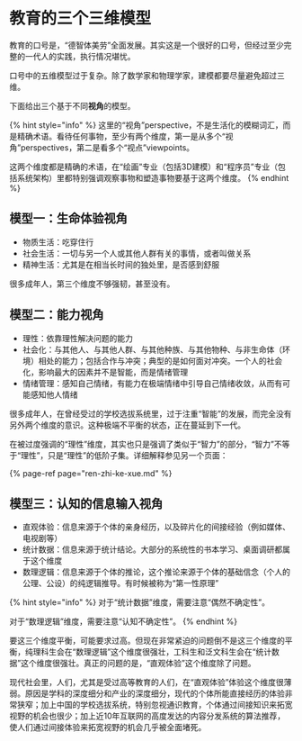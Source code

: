 # 教育的三个三维模型

教育的口号是，“德智体美劳”全面发展。其实这是一个很好的口号，但经过至少完整的一代人的实践，执行情况堪忧。

口号中的五维模型过于复杂。除了数学家和物理学家，建模都要尽量避免超过三维。

下面给出三个基于不同**视角**的模型。

{% hint style="info" %}
这里的“视角”perspective，不是生活化的模糊词汇，而是精确术语。看待任何事物，至少有两个维度，第一是从多个“视角”perspectives，第二是看多个“视点”viewpoints。

这两个维度都是精确的术语，在“绘画”专业（包括3D建模）和“程序员”专业（包括系统架构）里都特别强调观察事物和塑造事物要基于这两个维度。
{% endhint %}

## 模型一：生命体验视角

* 物质生活：吃穿住行
* 社会生活：一切与另一个人或其他人群有关的事情，或者叫做关系
* 精神生活：尤其是在相当长时间的独处里，是否感到舒服

很多成年人，第三个维度不够强韧，甚至没有。

## 模型二：能力视角

* 理性：依靠理性解决问题的能力
* 社会化：与其他人、与其他人群、与其他种族、与其他物种、与非生命体（环境）相处的能力；包括合作与冲突；典型的是如何面对冲突。一个人的社会化，影响最大的因素并不是智能，而是情绪管理
* 情绪管理：感知自己情绪，有能力在极端情绪中引导自己情绪收敛，从而有可能感知他人情绪

很多成年人，在曾经受过的学校选拔系统里，过于注重“智能”的发展，而完全没有另外两个维度的意识。这种极端不平衡的状态，正在蔓延到下一代。

在被过度强调的“理性”维度，其实也只是强调了类似于“智力”的部分，“智力”不等于“理性”，只是“理性”的低阶子集。详细解释参见另一个页面：

{% page-ref page="ren-zhi-ke-xue.md" %}

## 模型三：认知的信息输入视角

* 直观体验：信息来源于个体的亲身经历，以及碎片化的间接经验（例如媒体、电视剧等）
* 统计数据：信息来源于统计结论。大部分的系统性的书本学习、桌面调研都属于这个维度
* 数理逻辑：信息来源于个体的推论，这个推论来源于个体的基础信念（个人的公理、公设）的纯逻辑推导。有时候被称为“第一性原理”

{% hint style="info" %}
对于“统计数据”维度，需要注意“偶然不确定性”。

对于“数理逻辑”维度，需要注意“认知不确定性”。
{% endhint %}

要这三个维度平衡，可能要求过高。但现在非常紧迫的问题倒不是这三个维度的平衡，纯理科生会在“数理逻辑”这个维度很强壮，工科生和泛文科生会在“统计数据”这个维度很强壮。真正的问题的是，“直观体验”这个维度除了问题。

现代社会里，人们，尤其是受过高等教育的人们，在“直观体验”体验这个维度很薄弱。原因是学科的深度细分和产业的深度细分，现代的个体所能直接经历的体验非常狭窄；加上中国的学校选拔系统，特别忽视通识教育，个体通过间接知识来拓宽视野的机会也很少；加上近10年互联网的高度发达的内容分发系统的算法推荐，使人们通过间接体验来拓宽视野的机会几乎被全面堵死。



